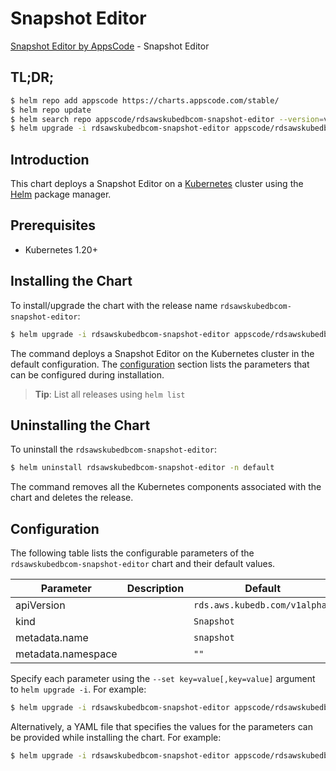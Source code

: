 # Snapshot Editor

[Snapshot Editor by AppsCode](https://appscode.com) - Snapshot Editor

## TL;DR;

```bash
$ helm repo add appscode https://charts.appscode.com/stable/
$ helm repo update
$ helm search repo appscode/rdsawskubedbcom-snapshot-editor --version=v0.17.0
$ helm upgrade -i rdsawskubedbcom-snapshot-editor appscode/rdsawskubedbcom-snapshot-editor -n default --create-namespace --version=v0.17.0
```

## Introduction

This chart deploys a Snapshot Editor on a [Kubernetes](http://kubernetes.io) cluster using the [Helm](https://helm.sh) package manager.

## Prerequisites

- Kubernetes 1.20+

## Installing the Chart

To install/upgrade the chart with the release name `rdsawskubedbcom-snapshot-editor`:

```bash
$ helm upgrade -i rdsawskubedbcom-snapshot-editor appscode/rdsawskubedbcom-snapshot-editor -n default --create-namespace --version=v0.17.0
```

The command deploys a Snapshot Editor on the Kubernetes cluster in the default configuration. The [configuration](#configuration) section lists the parameters that can be configured during installation.

> **Tip**: List all releases using `helm list`

## Uninstalling the Chart

To uninstall the `rdsawskubedbcom-snapshot-editor`:

```bash
$ helm uninstall rdsawskubedbcom-snapshot-editor -n default
```

The command removes all the Kubernetes components associated with the chart and deletes the release.

## Configuration

The following table lists the configurable parameters of the `rdsawskubedbcom-snapshot-editor` chart and their default values.

|     Parameter      | Description |                 Default                  |
|--------------------|-------------|------------------------------------------|
| apiVersion         |             | <code>rds.aws.kubedb.com/v1alpha1</code> |
| kind               |             | <code>Snapshot</code>                    |
| metadata.name      |             | <code>snapshot</code>                    |
| metadata.namespace |             | <code>""</code>                          |


Specify each parameter using the `--set key=value[,key=value]` argument to `helm upgrade -i`. For example:

```bash
$ helm upgrade -i rdsawskubedbcom-snapshot-editor appscode/rdsawskubedbcom-snapshot-editor -n default --create-namespace --version=v0.17.0 --set apiVersion=rds.aws.kubedb.com/v1alpha1
```

Alternatively, a YAML file that specifies the values for the parameters can be provided while
installing the chart. For example:

```bash
$ helm upgrade -i rdsawskubedbcom-snapshot-editor appscode/rdsawskubedbcom-snapshot-editor -n default --create-namespace --version=v0.17.0 --values values.yaml
```
